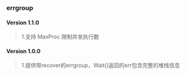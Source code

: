 ### errgroup

#### Version 1.1.0

> 1.支持 MaxProc 限制并发执行数

#### Version 1.0.0

> 1.提供带recover的errgroup，Wait()返回的err包含完整的堆栈信息

